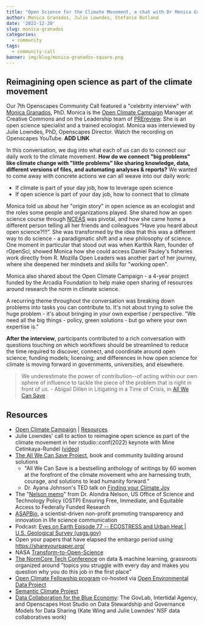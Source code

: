```yaml
---
title: "Open Science for the Climate Movement, a chat with Dr Monica Granados"
author: Monica Granados, Julie Lowndes, Stefanie Butland
date: '2022-12-20'
slug: monica-granados
categories:
  - community
tags:
  - community-call
banner: img/blog/monica-granados-square.png
---
```


## Reimagining open science as part of the climate movement

Our 7th Openscapes Community Call featured a "celebrity interview" with [Monica Granados](https://www.monicagranados.com/), PhD. Monica is the [Open Climate Campaign](https://openclimatecampaign.org/) Manager at Creative Commons and on the Leadership team of [PREreview](https://www.prereview.org/). She is an open science specialist and a trained ecologist. Monica was interviewed by Julie Lowndes, PhD, Openscapes Director. Watch the recording on Openscapes YouTube. **ADD LINK**

In this conversation, we dug into what each of us can do to connect our daily work to the climate movement. **How do we connect "big problems" like climate change with "little problems" like sharing knowledge, data, different versions of files, and automating analyses & reports?** We wanted to come away with concrete actions we can all weave into our daily work:

-   If climate is part of your day job, how to leverage open science
-   If open science is part of your day job, how to connect that to climate

Monica told us about her "origin story" in open science as an ecologist and the roles some people and organizations played. She shared how an open science course through [NCEAS](https://www.nceas.ucsb.edu/) was pivotal, and how she came home a different person telling all her friends and colleagues “Have you heard about open science?!!!”. She was transformed by the idea that this was a different way to do science - a paradigmatic shift and a new philosophy of science. One moment in particular that stood out was when Karthik Ram, founder of rOpenSci, showed Monica how she could access Daniel Pauley's fisheries work directly from R. Mozilla Open Leaders was another part of her journey, where she deepened her mindsets and skills for "working open".

Monica also shared about the Open Climate Campaign - a 4-year project funded by the Arcadia Foundation to help make open sharing of resources around research the norm in climate science.

A recurring theme throughout the conversation was breaking down problems into tasks you can contribute to. It's not about trying to solve the huge problem - it's about bringing in your own expertise / perspective. "We need all the big things - policy, green solutions - but go where your own expertise is."

**After the interview**, participants contributed to a rich conversation with questions touching on which workflows should be streamlined to reduce the time required to discover, connect, and coordinate around open science; funding models; licensing; and differences in how open science for climate is moving forward in governments, universities, and elsewhere.

> We underestimate the power of contribution--of acting within our own sphere of influence to tackle the piece of the problem that is right in front of us. - Abigail Dillen in Litigating in a Time of Crisis, in [All We Can Save](https://www.allwecansave.earth/anthology)

## Resources

-   [Open Climate Campaign](https://openclimatecampaign.org/) | [Resources](https://openclimatecampaign.org/resources/)
-   Julie Lowndes' call to action to reimagine open science as part of the climate movement in her rstudio::conf(2022) keynote with Mine Cetinkaya-Rundel ([video](https://youtu.be/p7Hxu4coDl8?t=2979))
-   [The All We Can Save Project](https://www.allwecansave.earth/), book and community building around solutions
    -   "All We Can Save is a bestselling anthology of writings by 60 women at the forefront of the climate movement who are harnessing truth, courage, and solutions to lead humanity forward."
    -   Dr. Ayana Johnson's TED talk on [Finding your Climate Joy](https://www.ted.com/talks/ayana_elizabeth_johnson_how_to_find_joy_in_climate_action)
-   The "[Nelson memo](https://www.whitehouse.gov/wp-content/uploads/2022/08/08-2022-OSTP-Public-Access-Memo.pdf)" from Dr. Alondra Nelson, US Office of Science and Technology Policy (OSTP) Ensuring Free, Immediate, and Equitable Access to Federally Funded Research
-   [ASAPBio](https://asapbio.org/), a scientist-driven non-profit promoting transparency and innovation in life science communication
-   Podcast: [Eyes on Earth Episode 77 -- ECOSTRESS and Urban Heat | U.S. Geological Survey (usgs.gov)](https://www.usgs.gov/media/audio/eyes-earth-episode-77-ecostress-and-urban-heat)
-   Open your papers that have elapsed the embargo period using <https://shareyourpaper.org/>
-   NASA [Transform-to-Open-Science](https://nasa.github.io/Transform-to-Open-Science/)
-   [The NormCore Tech Conference](https://normconf.com/) on data & machine learning, grassroots organized around "topics you struggle with every day and makes you question why you do this job in the first place"
-   [Open Climate Fellowship program](https://open-climate.org/) co-hosted via [Open Environmental Data Project](https://www.openenvironmentaldata.org/)
-   [Semantic Climate Project](https://semanticclimate.github.io/p/en/)
-   [Data Collaboration for the Blue Economy](https://opendatapolicylab.org/articles/event-data-collaboration-for-the-blue-economy-the-govlab-intertidal-agency-and-openscapes-host-studio-on-data-stewardship-and-governance-models-for-data-sharing/index.html): The GovLab, Intertidal Agency, and Openscapes Host Studio on Data Stewardship and Governance Models for Data Sharing (Kate Wing and Julie Lowndes' NSF data collaboratives work)

